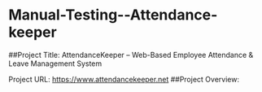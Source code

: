 # Manual-Testing--Attendance-keeper
##Project Title:
AttendanceKeeper – Web-Based Employee Attendance & Leave Management System

Project URL:
https://www.attendancekeeper.net
##Project Overview:

